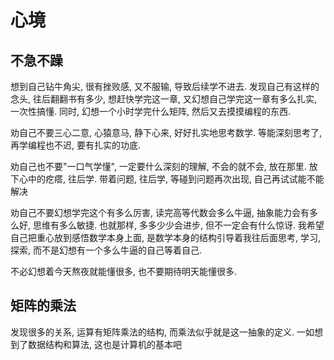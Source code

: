 # 心境

## 不急不躁

想到自己钻牛角尖, 很有挫败感, 又不服输, 导致后续学不进去. 发现自己有这样的念头, 往后翻翻书有多少, 想赶快学完这一章, 又幻想自己学完这一章有多么扎实, 一次性搞懂. 同时, 幻想一个小时学完什么矩阵, 然后又去摸摸编程的东西.

劝自己不要三心二意, 心猿意马, 静下心来, 好好扎实地思考数学. 等能深刻思考了, 再学编程也不迟, 要有扎实的功底.

劝自己也不要"一口气学懂", 一定要什么深刻的理解, 不会的就不会, 放在那里. 放下心中的疙瘩, 往后学. 带着问题, 往后学, 等碰到问题再次出现, 自己再试试能不能解决

劝自己不要幻想学完这个有多么厉害, 读完高等代数会多么牛逼, 抽象能力会有多么好, 思维有多么敏捷. 也就那样, 多多少少会进步, 但不一定会有什么惊讶. 我希望自己把重心放到感悟数学本身上面, 是数学本身的结构引导着我往后面思考, 学习, 探索, 而不是幻想有一个多么牛逼的自己等着自己.

不必幻想着今天熬夜就能懂很多, 也不要期待明天能懂很多.

## 矩阵的乘法

发现很多的关系, 运算有矩阵乘法的结构, 而乘法似乎就是这一抽象的定义. 一如想到了数据结构和算法, 这也是计算机的基本吧
